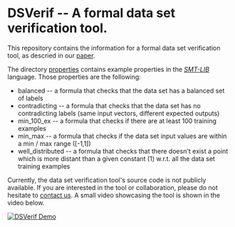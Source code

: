 # DSVerif -- A formal data set verification tool.
This repository contains the information for a formal data set verification tool, as descried in our [paper](https://arxiv.org/abs/2009.10822).

The directory [properties](./properties) contains example properties in the [*SMT-LIB*](http://smtlib.cs.uiowa.edu/) language. Those properties are the following:
- balanced -- a formula that checks that the data set has a balanced set of labels
- contradicting -- a formula that checks that the data set has no contradicting labels (same input vectors, different expected outputs)
- min\_100\_ex -- a formula that checks if there are at least 100 training examples
- min\_max -- a formula that checks if the data set input values are within a min / max range ([-1,1])
- well\_distributed -- a formula that checks that there doesn't exist a point which is more distant than a given constant (1) w.r.t. all the data set training examples

Currently, the data set verification tool's source code is not publicly available. If you are interested in the tool or collaboration, please do not hesitate to [contact us](mailto:erick.petersen@airbus.com,jorge.lopez-c@airbus.com,claude.poletti@airbus.com?subject=Regarding%20DLinkEm). A small video showcasing the tool is shown in the video below.

[![DSVerif Demo](https://github.com/jorgelopezcoronado/DSVerif/)](https://youtu.be/sHKCxnhETXg)